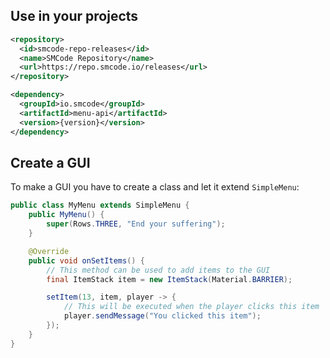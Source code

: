 ## Use in your projects

```XML
<repository>
  <id>smcode-repo-releases</id>
  <name>SMCode Repository</name>
  <url>https://repo.smcode.io/releases</url>
</repository>

<dependency>
  <groupId>io.smcode</groupId>
  <artifactId>menu-api</artifactId>
  <version>{version}</version>
</dependency>
```

## Create a GUI
To make a GUI you have to create a class and let it extend `SimpleMenu`:

```JAVA
public class MyMenu extends SimpleMenu {
    public MyMenu() {
        super(Rows.THREE, "End your suffering");
    }

    @Override
    public void onSetItems() {
        // This method can be used to add items to the GUI
        final ItemStack item = new ItemStack(Material.BARRIER);

        setItem(13, item, player -> {
            // This will be executed when the player clicks this item
            player.sendMessage("You clicked this item");
        });
    }
}
```

